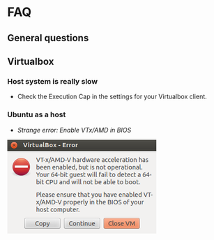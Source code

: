 # FAQ

## General questions

## Virtualbox 

### Host system is really slow 

* Check the Execution Cap in the settings for your Virtualbox client.


### Ubuntu as a host

* *Strange error: Enable VTx/AMD in BIOS*

![](faq-pics/Virtual_Box_Install_Error.png)

